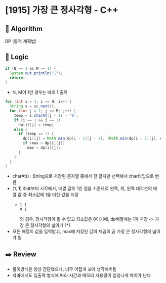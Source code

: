 # [1915] 가장 큰 정사각형 - C++

## :pushpin: **Algorithm**

DP (동적 계획법)

## :round_pushpin: **Logic**

```java
if (N == 1 && M == 1) {
  System.out.println("1");
  return;
}
```

- N, M이 1인 경우는 바로 1 출력

```java
for (int i = 1; i <= N; i++) {
  String s = sc.next();
  for (int j = 1; j <= M; j++) {
    temp = s.charAt(j - 1) - '0';
    if (i == 1 && j == 1)
      dp[i][j] = temp;
    else {
      if (temp == 1) {
        dp[i][j] = Math.min(dp[i - 1][j - 1], (Math.min(dp[i - 1][j], dp[i][j - 1]))) + 1;
        if (max < dp[i][j])
          max = dp[i][j];
      }
    }
  }
}
```

- charAt() : String으로 저장된 문자열 중에서 한 글자만 선택해서 char타입으로 변환
- (1, 1) 좌표부터 시작해서, 배열 값이 1인 점을 기준으로 왼쪽, 위, 왼쪽 대각선의 배열 값 중 최소값에 1을 더한 값을 저장
  - ```
    1 1
    0 1
    ``` 
    의 경우, 정사각형이 될 수 없고 최소값은 0이기에, dp배열에는 1이 저장 -> 가장 큰 정사각형의 넓이가 1*1
- 모든 배열의 값을 입력받고, max에 저장된 값의 제곱이 곧 가장 큰 정사각형의 넓이가 됨

## :black_nib: **Review**

- 풀이방식은 항상 간단했으나, 너무 어렵게 꼬아 생각해버림
- 자바에서도 입출력 방식에 따라 시간과 메모리 사용량이 엄청나게 차이가 난다
